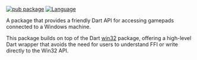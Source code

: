 [![pub package](https://img.shields.io/pub/v/win32_gamepad.svg)](https://pub.dev/packages/win32_gamepad)
[![Language](https://img.shields.io/badge/language-Dart-blue.svg)](https://dart.dev)

A package that provides a friendly Dart API for accessing gamepads connected to a Windows machine.

This package builds on top of the Dart [win32](https://pub.dev/packages/win32)
package, offering a high-level Dart wrapper that avoids the need for users
to understand FFI or write directly to the Win32 API.
